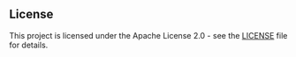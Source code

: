 ## License
This project is licensed under the Apache License 2.0 - see the [LICENSE](./LICENSE) file for details.
